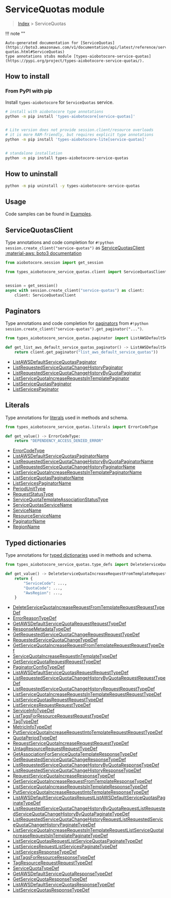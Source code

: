 # ServiceQuotas module

> [Index](../README.md) > ServiceQuotas


!!! note ""

    Auto-generated documentation for [ServiceQuotas](https://boto3.amazonaws.com/v1/documentation/api/latest/reference/services/service-quotas.html#ServiceQuotas)
    type annotations stubs module [types-aiobotocore-service-quotas](https://pypi.org/project/types-aiobotocore-service-quotas/).

## How to install



### From PyPI with pip

Install `types-aiobotocore` for `ServiceQuotas` service.

```bash
# install with aiobotocore type annotations
python -m pip install 'types-aiobotocore[service-quotas]'


# Lite version does not provide session.client/resource overloads
# it is more RAM-friendly, but requires explicit type annotations
python -m pip install 'types-aiobotocore-lite[service-quotas]'


# standalone installation
python -m pip install types-aiobotocore-service-quotas
```



## How to uninstall

```bash
python -m pip uninstall -y types-aiobotocore-service-quotas
```

## Usage

Code samples can be found in [Examples](./usage.md).

## ServiceQuotasClient

Type annotations and code completion for  `#!python session.create_client("service-quotas")` as [ServiceQuotasClient](./client.md)
[:material-aws: boto3 documentation](https://boto3.amazonaws.com/v1/documentation/api/latest/reference/services/service-quotas.html#ServiceQuotas.Client)

```python title="Usage example"
from aiobotocore.session import get_session

from types_aiobotocore_service_quotas.client import ServiceQuotasClient


session = get_session()
async with session.create_client("service-quotas") as client:
    client: ServiceQuotasClient
```


## Paginators

Type annotations and code completion for
[paginators](./paginators.md)
from `#!python session.create_client("service-quotas").get_paginator("...")`.

```python title="Usage example"
from types_aiobotocore_service_quotas.paginator import ListAWSDefaultServiceQuotasPaginator

def get_list_aws_default_service_quotas_paginator() -> ListAWSDefaultServiceQuotasPaginator:
    return client.get_paginator("list_aws_default_service_quotas"))
```

- [ListAWSDefaultServiceQuotasPaginator](./paginators.md#listawsdefaultservicequotaspaginator)
- [ListRequestedServiceQuotaChangeHistoryPaginator](./paginators.md#listrequestedservicequotachangehistorypaginator)
- [ListRequestedServiceQuotaChangeHistoryByQuotaPaginator](./paginators.md#listrequestedservicequotachangehistorybyquotapaginator)
- [ListServiceQuotaIncreaseRequestsInTemplatePaginator](./paginators.md#listservicequotaincreaserequestsintemplatepaginator)
- [ListServiceQuotasPaginator](./paginators.md#listservicequotaspaginator)
- [ListServicesPaginator](./paginators.md#listservicespaginator)








## Literals

Type annotations for [literals](./literals.md) used in methods and schema.

```python title="Usage example"
from types_aiobotocore_service_quotas.literals import ErrorCodeType

def get_value() -> ErrorCodeType:
    return "DEPENDENCY_ACCESS_DENIED_ERROR"
```

- [ErrorCodeType](./literals.md#errorcodetype)
- [ListAWSDefaultServiceQuotasPaginatorName](./literals.md#listawsdefaultservicequotaspaginatorname)
- [ListRequestedServiceQuotaChangeHistoryByQuotaPaginatorName](./literals.md#listrequestedservicequotachangehistorybyquotapaginatorname)
- [ListRequestedServiceQuotaChangeHistoryPaginatorName](./literals.md#listrequestedservicequotachangehistorypaginatorname)
- [ListServiceQuotaIncreaseRequestsInTemplatePaginatorName](./literals.md#listservicequotaincreaserequestsintemplatepaginatorname)
- [ListServiceQuotasPaginatorName](./literals.md#listservicequotaspaginatorname)
- [ListServicesPaginatorName](./literals.md#listservicespaginatorname)
- [PeriodUnitType](./literals.md#periodunittype)
- [RequestStatusType](./literals.md#requeststatustype)
- [ServiceQuotaTemplateAssociationStatusType](./literals.md#servicequotatemplateassociationstatustype)
- [ServiceQuotasServiceName](./literals.md#servicequotasservicename)
- [ServiceName](./literals.md#servicename)
- [ResourceServiceName](./literals.md#resourceservicename)
- [PaginatorName](./literals.md#paginatorname)
- [RegionName](./literals.md#regionname)




## Typed dictionaries

Type annotations for [typed dictionaries](./type_defs.md) used in methods and schema.

```python title="Usage example"
from types_aiobotocore_service_quotas.type_defs import DeleteServiceQuotaIncreaseRequestFromTemplateRequestRequestTypeDef

def get_value() -> DeleteServiceQuotaIncreaseRequestFromTemplateRequestRequestTypeDef:
    return {
        "ServiceCode": ...,
        "QuotaCode": ...,
        "AwsRegion": ...,
    }
```

- [DeleteServiceQuotaIncreaseRequestFromTemplateRequestRequestTypeDef](./type_defs.md#deleteservicequotaincreaserequestfromtemplaterequestrequesttypedef)
- [ErrorReasonTypeDef](./type_defs.md#errorreasontypedef)
- [GetAWSDefaultServiceQuotaRequestRequestTypeDef](./type_defs.md#getawsdefaultservicequotarequestrequesttypedef)
- [ResponseMetadataTypeDef](./type_defs.md#responsemetadatatypedef)
- [GetRequestedServiceQuotaChangeRequestRequestTypeDef](./type_defs.md#getrequestedservicequotachangerequestrequesttypedef)
- [RequestedServiceQuotaChangeTypeDef](./type_defs.md#requestedservicequotachangetypedef)
- [GetServiceQuotaIncreaseRequestFromTemplateRequestRequestTypeDef](./type_defs.md#getservicequotaincreaserequestfromtemplaterequestrequesttypedef)
- [ServiceQuotaIncreaseRequestInTemplateTypeDef](./type_defs.md#servicequotaincreaserequestintemplatetypedef)
- [GetServiceQuotaRequestRequestTypeDef](./type_defs.md#getservicequotarequestrequesttypedef)
- [PaginatorConfigTypeDef](./type_defs.md#paginatorconfigtypedef)
- [ListAWSDefaultServiceQuotasRequestRequestTypeDef](./type_defs.md#listawsdefaultservicequotasrequestrequesttypedef)
- [ListRequestedServiceQuotaChangeHistoryByQuotaRequestRequestTypeDef](./type_defs.md#listrequestedservicequotachangehistorybyquotarequestrequesttypedef)
- [ListRequestedServiceQuotaChangeHistoryRequestRequestTypeDef](./type_defs.md#listrequestedservicequotachangehistoryrequestrequesttypedef)
- [ListServiceQuotaIncreaseRequestsInTemplateRequestRequestTypeDef](./type_defs.md#listservicequotaincreaserequestsintemplaterequestrequesttypedef)
- [ListServiceQuotasRequestRequestTypeDef](./type_defs.md#listservicequotasrequestrequesttypedef)
- [ListServicesRequestRequestTypeDef](./type_defs.md#listservicesrequestrequesttypedef)
- [ServiceInfoTypeDef](./type_defs.md#serviceinfotypedef)
- [ListTagsForResourceRequestRequestTypeDef](./type_defs.md#listtagsforresourcerequestrequesttypedef)
- [TagTypeDef](./type_defs.md#tagtypedef)
- [MetricInfoTypeDef](./type_defs.md#metricinfotypedef)
- [PutServiceQuotaIncreaseRequestIntoTemplateRequestRequestTypeDef](./type_defs.md#putservicequotaincreaserequestintotemplaterequestrequesttypedef)
- [QuotaPeriodTypeDef](./type_defs.md#quotaperiodtypedef)
- [RequestServiceQuotaIncreaseRequestRequestTypeDef](./type_defs.md#requestservicequotaincreaserequestrequesttypedef)
- [UntagResourceRequestRequestTypeDef](./type_defs.md#untagresourcerequestrequesttypedef)
- [GetAssociationForServiceQuotaTemplateResponseTypeDef](./type_defs.md#getassociationforservicequotatemplateresponsetypedef)
- [GetRequestedServiceQuotaChangeResponseTypeDef](./type_defs.md#getrequestedservicequotachangeresponsetypedef)
- [ListRequestedServiceQuotaChangeHistoryByQuotaResponseTypeDef](./type_defs.md#listrequestedservicequotachangehistorybyquotaresponsetypedef)
- [ListRequestedServiceQuotaChangeHistoryResponseTypeDef](./type_defs.md#listrequestedservicequotachangehistoryresponsetypedef)
- [RequestServiceQuotaIncreaseResponseTypeDef](./type_defs.md#requestservicequotaincreaseresponsetypedef)
- [GetServiceQuotaIncreaseRequestFromTemplateResponseTypeDef](./type_defs.md#getservicequotaincreaserequestfromtemplateresponsetypedef)
- [ListServiceQuotaIncreaseRequestsInTemplateResponseTypeDef](./type_defs.md#listservicequotaincreaserequestsintemplateresponsetypedef)
- [PutServiceQuotaIncreaseRequestIntoTemplateResponseTypeDef](./type_defs.md#putservicequotaincreaserequestintotemplateresponsetypedef)
- [ListAWSDefaultServiceQuotasRequestListAWSDefaultServiceQuotasPaginateTypeDef](./type_defs.md#listawsdefaultservicequotasrequestlistawsdefaultservicequotaspaginatetypedef)
- [ListRequestedServiceQuotaChangeHistoryByQuotaRequestListRequestedServiceQuotaChangeHistoryByQuotaPaginateTypeDef](./type_defs.md#listrequestedservicequotachangehistorybyquotarequestlistrequestedservicequotachangehistorybyquotapaginatetypedef)
- [ListRequestedServiceQuotaChangeHistoryRequestListRequestedServiceQuotaChangeHistoryPaginateTypeDef](./type_defs.md#listrequestedservicequotachangehistoryrequestlistrequestedservicequotachangehistorypaginatetypedef)
- [ListServiceQuotaIncreaseRequestsInTemplateRequestListServiceQuotaIncreaseRequestsInTemplatePaginateTypeDef](./type_defs.md#listservicequotaincreaserequestsintemplaterequestlistservicequotaincreaserequestsintemplatepaginatetypedef)
- [ListServiceQuotasRequestListServiceQuotasPaginateTypeDef](./type_defs.md#listservicequotasrequestlistservicequotaspaginatetypedef)
- [ListServicesRequestListServicesPaginateTypeDef](./type_defs.md#listservicesrequestlistservicespaginatetypedef)
- [ListServicesResponseTypeDef](./type_defs.md#listservicesresponsetypedef)
- [ListTagsForResourceResponseTypeDef](./type_defs.md#listtagsforresourceresponsetypedef)
- [TagResourceRequestRequestTypeDef](./type_defs.md#tagresourcerequestrequesttypedef)
- [ServiceQuotaTypeDef](./type_defs.md#servicequotatypedef)
- [GetAWSDefaultServiceQuotaResponseTypeDef](./type_defs.md#getawsdefaultservicequotaresponsetypedef)
- [GetServiceQuotaResponseTypeDef](./type_defs.md#getservicequotaresponsetypedef)
- [ListAWSDefaultServiceQuotasResponseTypeDef](./type_defs.md#listawsdefaultservicequotasresponsetypedef)
- [ListServiceQuotasResponseTypeDef](./type_defs.md#listservicequotasresponsetypedef)

